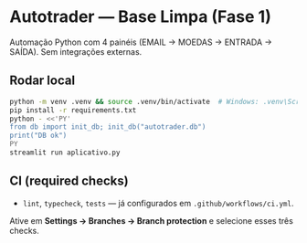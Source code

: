 # Autotrader — Base Limpa (Fase 1)
Automação Python com 4 painéis (EMAIL → MOEDAS → ENTRADA → SAÍDA). Sem integrações externas.

## Rodar local
```bash
python -m venv .venv && source .venv/bin/activate  # Windows: .venv\Scripts\activate
pip install -r requirements.txt
python - <<'PY'
from db import init_db; init_db("autotrader.db")
print("DB ok")
PY
streamlit run aplicativo.py
```

## CI (required checks)
- `lint`, `typecheck`, `tests` — já configurados em `.github/workflows/ci.yml`.

Ative em **Settings → Branches → Branch protection** e selecione esses três checks.

